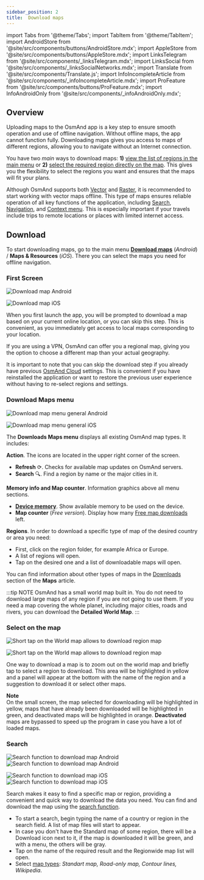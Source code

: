 ```yaml
---
sidebar_position: 2
title:  Download maps
---
```


import Tabs from '@theme/Tabs';
import TabItem from '@theme/TabItem';
import AndroidStore from '@site/src/components/buttons/AndroidStore.mdx';
import AppleStore from '@site/src/components/buttons/AppleStore.mdx';
import LinksTelegram from '@site/src/components/_linksTelegram.mdx';
import LinksSocial from '@site/src/components/_linksSocialNetworks.mdx';
import Translate from '@site/src/components/Translate.js';
import InfoIncompleteArticle from '@site/src/components/_infoIncompleteArticle.mdx';
import ProFeature from '@site/src/components/buttons/ProFeature.mdx';
import InfoAndroidOnly from '@site/src/components/_infoAndroidOnly.mdx';

## Overview

Uploading maps to the OsmAnd app is a key step to ensure smooth operation and use of offline navigation. Without offline maps, the app cannot function fully. Downloading maps gives you access to maps of different regions, allowing you to navigate without an Internet connection.  

You have two *main* ways to download maps: **1)** [view the list of regions in the main menu](#download-maps-menu) or **2)** [select the required region directly on the map](#select-on-the-map). This gives you the flexibility to select the regions you want and ensures that the maps will fit your plans.  

Although OsmAnd supports both [Vector](../map/vector-maps.md) and [Raster](../map/raster-maps.md), it is recommended to start working with vector maps offline. This type of maps ensures reliable operation of all key functions of the application, including [Search](../search/index.md), [Navigation](../navigation/index.md), and [Context menu](../map/map-context-menu.md). This is especially important if your travels include trips to remote locations or places with limited internet access.


## Download 

To start downloading maps, go to the main menu [**Download maps**](../personal/maps.md) (*Android*) / **Maps & Resources** (*iOS*). There you can select the maps you need for offline navigation.

### First Screen

<Tabs groupId="operating-systems">

<TabItem value="android" label="Android">

![Download map Android](@site/static/img/settings/start_screen_white_andr.png)

</TabItem>

<TabItem value="ios" label="iOS">

![Download map iOS](@site/static/img/settings/start_screen_white_ios.png)

</TabItem>

</Tabs>

When you first launch the app, you will be prompted to download a map based on your current online location, or you can skip this step. This is convenient, as you immediately get access to local maps corresponding to your location.  

If you are using a VPN, OsmAnd can offer you a regional map, giving you the option to choose a different map than your actual geography.  

It is important to note that you can skip the download step if you already have previous [OsmAnd Cloud](../personal/osmand-cloud.md) settings. This is convenient if you have reinstalled the application or want to restore the previous user experience without having to re-select regions and settings.


### Download Maps menu

<Tabs groupId="operating-systems">

<TabItem value="android" label="Android">

*<Translate android="true" ids="shared_string_menu,welmode_download_maps,downloads"/>*

![Download map menu general Android](@site/static/img/personal/maps/download_menu_andr.png)  

</TabItem>

<TabItem value="ios" label="iOS">

*<Translate ios="true" ids="shared_string_menu,res_mapsres"/>*

![Download map menu general iOS](@site/static/img/personal/maps/download_menu_ios.png) 

</TabItem>

</Tabs>

The **Downloads Maps menu** displays all existing OsmAnd map types. It includes:

**Action**. The icons are located in the upper right corner of the screen. 
- **Refresh** &#10227;. Checks for available map updates on OsmAnd servers.
- **Search** &#x1F50D;. Find a region by name or the major cities in it.

**Memory info and Map counter**. Information graphics above all menu sections.
- **[Device memory](../personal/maps.md#download)**. Show available memory to be used on the device.
- **Map counter** (*Free version*). Display how many [Free map downloads](../purchases/android.md#free-and-paid-features) left.

**Regions**. In order to download a specific type of map of the desired country or area you need:
- First, click on the region folder, for example Africa or Europe.
- A list of regions will open.
- Tap on the desired one and a list of downloadable maps will open.

You can find information about other types of maps in the [Downloads](../personal/maps.md#downloads) section of the **Maps** article.

:::tip NOTE
OsmAnd has a small world map built in. You do not need to download large maps of any region if you are not going to use them. If you need a map covering the whole planet, including major cities, roads and rivers, you can download the **Detailed World Map**.
:::


### Select on the map

<Tabs groupId="operating-systems">

<TabItem value="android" label="Android">

![Short tap on the World map allows to download region map](@site/static/img/map/download_region_map_via_worldmap.png)

</TabItem>

<TabItem value="ios" label="iOS">

![Short tap on the World map allows to download region map](@site/static/img/settings/download_region_map_via_worldmap_ios.png)

</TabItem>

</Tabs>

One way to download a map is to zoom out on the world map and briefly tap to select a region to download. This area will be highlighted in yellow and a panel will appear at the bottom with the name of the region and a suggestion to download it or select other maps.  

**Note**  
On the small screen, the map selected for downloading will be highlighted in yellow, maps that have already been downloaded will be highlighted in green, and deactivated maps will be highlighted in orange. **Deactivated** maps are bypassed to speed up the program in case you have a lot of loaded maps.  


### Search

<Tabs groupId="operating-systems">

<TabItem value="android" label="Android">

![Search function to download map Android](@site/static/img/settings/search_download_map_3_andr.png) ![Search function to download map Android](@site/static/img/settings/search_download_map_4_andr.png) 

</TabItem>

<TabItem value="ios" label="iOS">

![Search function to download map iOS](@site/static/img/settings/search_download_map_1_ios.png) ![Search function to download map iOS](@site/static/img/settings/search_download_map_2_ios.png) 

</TabItem>

</Tabs>

Search makes it easy to find a specific map or region, providing a convenient and quick way to download the data you need. You can find and download the map using the [search function](../search/index.md).

- To start a search, begin typing the name of a country or region in the search field. A list of map files will start to appear. 
- In case you don't have the Standard map of some region, there will be a Download icon next to it, if the map is downloaded it will be green, and with a menu, the others will be gray.
- Tap on the name of the required result and the Regionwide map list will open.
- Select [map types](../personal/maps.md#map-types): *Standart map, Road-only map, Contour lines, Wikipedia*.

